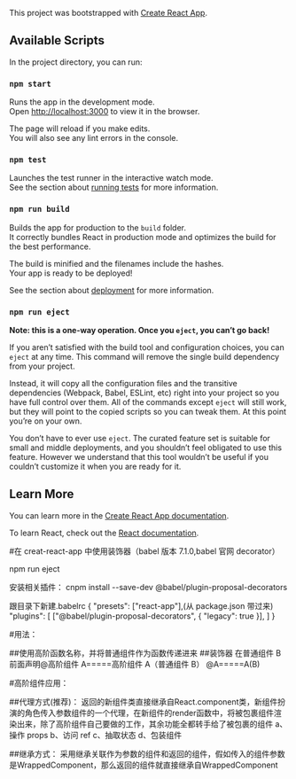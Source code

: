 This project was bootstrapped with [Create React App](https://github.com/facebook/create-react-app).

## Available Scripts

In the project directory, you can run:

### `npm start`

Runs the app in the development mode.<br>
Open [http://localhost:3000](http://localhost:3000) to view it in the browser.

The page will reload if you make edits.<br>
You will also see any lint errors in the console.

### `npm test`

Launches the test runner in the interactive watch mode.<br>
See the section about [running tests](https://facebook.github.io/create-react-app/docs/running-tests) for more information.

### `npm run build`

Builds the app for production to the `build` folder.<br>
It correctly bundles React in production mode and optimizes the build for the best performance.

The build is minified and the filenames include the hashes.<br>
Your app is ready to be deployed!

See the section about [deployment](https://facebook.github.io/create-react-app/docs/deployment) for more information.

### `npm run eject`

**Note: this is a one-way operation. Once you `eject`, you can’t go back!**

If you aren’t satisfied with the build tool and configuration choices, you can `eject` at any time. This command will remove the single build dependency from your project.

Instead, it will copy all the configuration files and the transitive dependencies (Webpack, Babel, ESLint, etc) right into your project so you have full control over them. All of the commands except `eject` will still work, but they will point to the copied scripts so you can tweak them. At this point you’re on your own.

You don’t have to ever use `eject`. The curated feature set is suitable for small and middle deployments, and you shouldn’t feel obligated to use this feature. However we understand that this tool wouldn’t be useful if you couldn’t customize it when you are ready for it.

## Learn More

You can learn more in the [Create React App documentation](https://facebook.github.io/create-react-app/docs/getting-started).

To learn React, check out the [React documentation](https://reactjs.org/).

#在 creat-react-app 中使用装饰器（babel 版本 7.1.0,babel 官网 decorator）

npm run eject

安装相关插件：
cnpm install --save-dev @babel/plugin-proposal-decorators

跟目录下新建.babelrc
{
"presets": ["react-app"],(从 package.json 带过来)
"plugins": [
["@babel/plugin-proposal-decorators", { "legacy": true }],
]
}

#用法：

##使用高阶函数名称，并将普通组件作为函数传递进来 ##装饰器
在普通组件 B 前面声明@高阶组件 A=====高阶组件 A（普通组件 B）
@A=====A(B)

#高阶组件应用：

##代理方式(推荐)：
返回的新组件类直接继承自React.component类，新组件扮演的角色传入参数组件的一个代理，在新组件的render函数中，将被包裹组件渲染出来，除了高阶组件自己要做的工作，其余功能全都转手给了被包裹的组件
a、操作 props b、访问 ref c、抽取状态 d、包装组件


##继承方式：
采用继承关联作为参数的组件和返回的组件，假如传入的组件参数是WrappedComponent，那么返回的组件就直接继承自WrappedComponent


